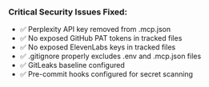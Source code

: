 ### Critical Security Issues Fixed:
- ✅ Perplexity API key removed from .mcp.json
- ✅ No exposed GitHub PAT tokens in tracked files
- ✅ No exposed ElevenLabs keys in tracked files
- ✅ .gitignore properly excludes .env and .mcp.json files
- ✅ GitLeaks baseline configured
- ✅ Pre-commit hooks configured for secret scanning
